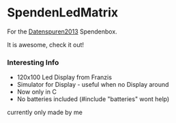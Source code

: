 SpendenLedMatrix
================

For the [Datenspuren2013](https://datenspuren.de) Spendenbox.

It is awesome, check it out!

### Interesting Info ###
* 120x100 Led Display from Franzis
* Simulator for Display - useful when no Display around
* Now only in C
* No batteries included (#include "batteries" wont help)

currently only made by me
